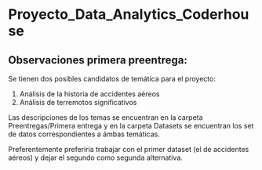 # Proyecto_Data_Analytics_Coderhouse

## Observaciones primera preentrega:

Se tienen dos posibles candidatos de temática para el proyecto:
1) Análisis de la historia de accidentes aéreos
2) Análisis de terremotos significativos

Las descripciones de los temas se encuentran en la carpeta Preentregas/Primera entrega y en la carpeta Datasets se encuentran los set de datos correspondientes a ámbas temáticas.

Preferentemente preferiría trabajar con el primer dataset (el de accidentes aéreos) y dejar el segundo como segunda alternativa.
